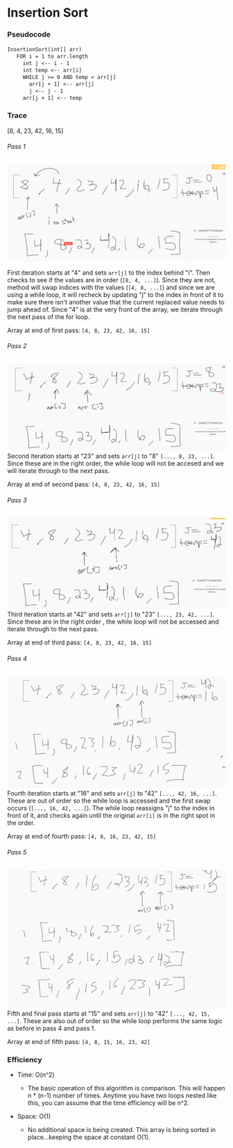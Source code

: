 # Insertion Sort
### Pseudocode
 ```
InsertionSort(int[] arr)
    FOR i = 1 to arr.length
      int j <-- i - 1
      int temp <-- arr[i]
      WHILE j >= 0 AND temp < arr[j]
        arr[j + 1] <-- arr[j]
        j <-- j - 1
      arr[j + 1] <-- temp
```
 ### Trace
 [8, 4, 23, 42, 16, 15]
 ###### Pass 1
 ![Iteration 1](./resources/iterate1.PNG)
 
 First iteration starts at "4" and sets `arr[j]` to the index behind "i". Then checks to see if the
  values are in order (`[8, 4, ...]`). Since they are not, method will swap indices with the
   values (`[4, 8, ...]`) and since we are using a while loop, it will recheck by updating "j" to
    the index in front of it to make sure there isn't another value that the current replaced value
     needs to jump ahead of. Since "4" is at the very front of the array, we iterate through the
      next pass of the for loop.
      
Array at end of first pass: `[4, 8, 23, 42, 16, 15]` 

    
###### Pass 2
![Iteration 2](./resources/iterate%202.PNG)  
Second iteration starts at "23" and sets `arr[j]` to "8" `[..., 8, 23, ...]`. Since these are in the
 right order, the while loop will not be accesed and we will iterate through to the next pass.
 
Array at end of second pass: `[4, 8, 23, 42, 16, 15]` 


###### Pass 3
![Iteration 3](./resources/iterate3.PNG)
Third iteration starts at "42" and sets `arr[j]` to "23" `[..., 23, 42, ...]`. Since these are in the
 right order
, the
 while loop will not be accessed and iterate through to the next pass.
 
Array at end of third pass: `[4, 8, 23, 42, 16, 15]`

###### Pass 4
![Iteration 4](./resources/iterate4.PNG)
Fourth iteration starts at "16" and sets `arr[j]` to "42" `[..., 42, 16, ...]`. These are out of
 order so the while loop is accessed and the first swap occurs (`[..., 16, 42, ...]`). The while
  loop reassigns "j" to the index in front of it, and checks again until the original `arr[i]` is
   in the right spot in the order.
   
Array at end of fourth pass: `[4, 8, 16, 23, 42, 15]`

###### Pass 5
![Iteration 5](./resources/iterate5.PNG)
Fifth and final pass starts at "15" and sets `arr[j]` to "42" `[..., 42, 15, ...]`. These are
 also out of order so the while loop performs the same logic as before in pass 4 and pass 1. 
 
Array at end of fifth pass: `[4, 8, 15, 16, 23, 42]`


### Efficiency
- Time: O(n^2)
    - The basic operation of this algorithm is comparison. This will happen n * (n-1) number of
     times. Anytime you have two loops nested like this, you can assume that the time efficiency
      will be n^2.  

- Space: O(1)
    - No additional space is being created. This array is being sorted in place…keeping the space
     at constant O(1).